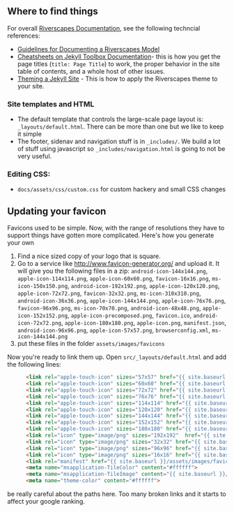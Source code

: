 
## Where to find things

For overall [Riverscapes Documentation](http://riverscapes.northarrowresearch.com/), see the following techncial references:
* [Guidelines for Documenting a Riverscapes Model](http://riverscapes.northarrowresearch.com/Technical_Reference/how_to_document_a_model.html)
* [Cheatsheets on Jekyll Toolbox Documentation](http://riverscapes.northarrowresearch.com/Technical_Reference/jekyll_toolbox.html)- this is how you get the page titles (`title: Page Title`) to work, the proper behavior in the site table of contents, and a whole host of other issues.
* [Theming a Jekyll Site](http://riverscapes.northarrowresearch.com/Technical_Reference/applying_theme.html) - This is how to apply the Riverscapes theme to your site.

### Site templates and HTML

* The default template that controls the large-scale page layout is:  `_layouts/default.html`. There can be more than one but we like to keep it simple
* The footer, sidenav and navigation stuff is in `_includes/`. We build a lot of stuff using javascript so `_includes/navigation.html` is going to not be very useful.

### Editing CSS:

* `docs/assets/css/custom.css` for custom hackery and small CSS changes


## Updating your favicon

Favicons used to be simple. Now, with the range of resolutions they have to support things have gotten more complicated. Here's how you generate your own

1. Find a nice sized copy of your logo that is square.
2. Go to a service like http://www.favicon-generator.org/ and upload it. It will give you the following files in a zip: `android-icon-144x144.png`, `apple-icon-114x114.png`, `apple-icon-60x60.png`, `favicon-16x16.png`, `ms-icon-150x150.png`, `android-icon-192x192.png`, `apple-icon-120x120.png`, `apple-icon-72x72.png`, `favicon-32x32.png`, `ms-icon-310x310.png`, `android-icon-36x36.png`, `apple-icon-144x144.png`, `apple-icon-76x76.png`, `favicon-96x96.png`, `ms-icon-70x70.png`, `android-icon-48x48.png`, `apple-icon-152x152.png`, `apple-icon-precomposed.png`, `favicon.ico`, `android-icon-72x72.png`, `apple-icon-180x180.png`, `apple-icon.png`, `manifest.json`, `android-icon-96x96.png`, `apple-icon-57x57.png`, `browserconfig.xml`, `ms-icon-144x144.png`
3. put these files in the folder `assets/images/favicons`

Now you're ready to link them up. Open `src/_layouts/default.html` and add the following lines:

```html
      <link rel="apple-touch-icon" sizes="57x57" href="{{ site.baseurl }}/assets/images/favicons/apple-icon-57x57.png">
      <link rel="apple-touch-icon" sizes="60x60" href="{{ site.baseurl }}/assets/images/favicons/apple-icon-60x60.png">
      <link rel="apple-touch-icon" sizes="72x72" href="{{ site.baseurl }}/assets/images/favicons/apple-icon-72x72.png">
      <link rel="apple-touch-icon" sizes="76x76" href="{{ site.baseurl }}/assets/images/favicons/apple-icon-76x76.png">
      <link rel="apple-touch-icon" sizes="114x114" href="{{ site.baseurl }}/assets/images/favicons/apple-icon-114x114.png">
      <link rel="apple-touch-icon" sizes="120x120" href="{{ site.baseurl }}/assets/images/favicons/apple-icon-120x120.png">
      <link rel="apple-touch-icon" sizes="144x144" href="{{ site.baseurl }}/assets/images/favicons/apple-icon-144x144.png">
      <link rel="apple-touch-icon" sizes="152x152" href="{{ site.baseurl }}/assets/images/favicons/apple-icon-152x152.png">
      <link rel="apple-touch-icon" sizes="180x180" href="{{ site.baseurl }}/assets/images/favicons/apple-icon-180x180.png">
      <link rel="icon" type="image/png" sizes="192x192"  href="{{ site.baseurl }}/assets/images/favicons/android-icon-192x192.png">
      <link rel="icon" type="image/png" sizes="32x32" href="{{ site.baseurl }}/assets/images/favicons/favicon-32x32.png">
      <link rel="icon" type="image/png" sizes="96x96" href="{{ site.baseurl }}/assets/images/favicons/favicon-96x96.png">
      <link rel="icon" type="image/png" sizes="16x16" href="{{ site.baseurl }}/assets/images/favicons/favicon-16x16.png">
      <link rel="manifest" href="{{ site.baseurl }}/assets/images/favicons/manifest.json">
      <meta name="msapplication-TileColor" content="#ffffff">
      <meta name="msapplication-TileImage" content="{{ site.baseurl }}/assets/images/favicons/ms-icon-144x144.png">
      <meta name="theme-color" content="#ffffff">

```

be really careful about the paths here. Too many broken links and it starts to affect your google ranking. 
